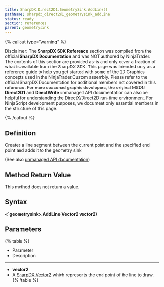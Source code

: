```yaml
---
title: SharpDX.Direct2D1.GeometrySink.AddLine()
pathName: sharpdx_direct2d1_geometrysink_addline
status: ready
section: references
parent: geometrysink
---
```


{% callout type="warning" %}

Disclaimer: The **SharpDX SDK Reference** section was compiled from the official **SharpDX Documentation** and was NOT authored by NinjaTrader. The contents of this section are provided as-is and only cover a fraction of what is available from the SharpDX SDK. This page was intended only as a reference guide to help you get started with some of the 2D Graphics concepts used in the NinjaTrader.Custom assembly. Please refer to the official SharpDX Documentation for additional members not covered in this reference. For more seasoned graphic developers, the original MSDN **Direct2D1** and **DirectWrite** unmanaged API documentation can also be helpful for understanding the DirectX/Direct2D run-time environment. For NinjaScript development purposes, we document only essential members in the structure of this page.

{% /callout %}

## Definition

Creates a line segment between the current point and the specified end point and adds it to the geometry sink.

(See also [unmanaged API documentation](https://msdn.microsoft.com/en-us/library/dd316604.aspx))

## Method Return Value

This method does not return a value.

## Syntax

**<`geometrysink>.AddLine(Vector2 vector2)**

## Parameters

{% table %}

* Parameter
* Description

---

* **vector2**
* A [SharpDX.Vector2](sharpdx_vector2) which represents the end point of the line to draw.
{% /table %}
